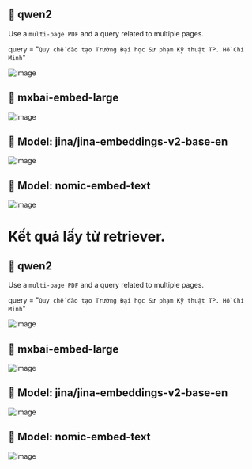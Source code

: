 ## :rocket:  qwen2
          
Use a `multi-page PDF` and a query related to multiple pages.

query = "`Quy chế đào tạo Trường Đại học Sư phạm Kỹ thuật TP. Hồ Chí Minh`"

![image](https://github.com/user-attachments/assets/1ce980b6-8983-4c65-a8bc-182232c56ec6)

## :rocket:  mxbai-embed-large

![image](https://github.com/user-attachments/assets/a11c176e-8655-486b-b9c0-f6259ac01f64)


## :rocket:  Model: jina/jina-embeddings-v2-base-en

![image](https://github.com/user-attachments/assets/1f5b0423-a62e-4a7f-97f3-86fdb14d8a00)


## :rocket:  Model:  nomic-embed-text

![image](https://github.com/user-attachments/assets/f2bf1704-6526-4b61-94c2-8d1832d1dd91)

# Kết quả lấy từ retriever.

## :rocket:  qwen2
          
Use a `multi-page PDF` and a query related to multiple pages.

query = "`Quy chế đào tạo Trường Đại học Sư phạm Kỹ thuật TP. Hồ Chí Minh`"

![image](https://github.com/user-attachments/assets/44acfc6a-b9d4-4703-98f0-3c274510bd57)



## :rocket:  mxbai-embed-large

![image](https://github.com/user-attachments/assets/04004312-512e-4314-a473-4f23acba298e)




## :rocket:  Model: jina/jina-embeddings-v2-base-en

![image](https://github.com/user-attachments/assets/3ff96a0c-4bf9-43fb-8956-762dcdf51144)





## :rocket:  Model:  nomic-embed-text

![image](https://github.com/user-attachments/assets/58214151-0149-4ad3-9789-3f31f02b5638)




